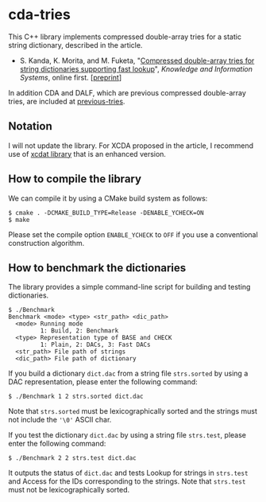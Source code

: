 # cda-tries

This C++ library implements compressed double-array tries for a static string dictionary, described in the article.

* S. Kanda, K. Morita, and M. Fuketa, "[Compressed double-array tries for string dictionaries supporting fast lookup](http://dx.doi.org/10.1007/s10115-016-0999-8)", _Knowledge and Information Systems_, online first. [[preprint](https://sites.google.com/site/shnskknd/kais2016.pdf)]

In addition CDA and DALF, which are previous compressed double-array tries, are included at [previous-tries](https://github.com/kamp78/cda-tries/tree/master/previous-tries).

## Notation

I will not update the library.
For XCDA proposed in the article, I recommend use of [xcdat library](https://github.com/kamp78/xcdat) that is an enhanced version.

## How to compile the library

We can compile it by using a CMake build system as follows:

```
$ cmake . -DCMAKE_BUILD_TYPE=Release -DENABLE_YCHECK=ON
$ make
```

Please set the compile option `ENABLE_YCHECK` to `OFF` if you use a conventional construction algorithm.

## How to benchmark the dictionaries

The library provides a simple command-line script for building and testing dictionaries.

```
$ ./Benchmark 
Benchmark <mode> <type> <str_path> <dic_path>
  <mode> Running mode
         1: Build, 2: Benchmark
  <type> Representation type of BASE and CHECK
         1: Plain, 2: DACs, 3: Fast DACs
  <str_path> File path of strings
  <dic_path> File path of dictionary
```

If you build a dictionary `dict.dac` from a string file `strs.sorted` by using a DAC representation, please enter the following command:

```
$ ./Benchmark 1 2 strs.sorted dict.dac
```

Note that `strs.sorted` must be lexicographically sorted and the strings must not include the `'\0'` ASCII char.

If you test the dictionary `dict.dac` by using a string file `strs.test`, please enter the following command:

```
$ ./Benchmark 2 2 strs.test dict.dac
```

It outputs the status of `dict.dac` and tests Lookup for strings in `strs.test` and Access for the IDs corresponding to the strings.
Note that `strs.test` must not be lexicographically sorted.
